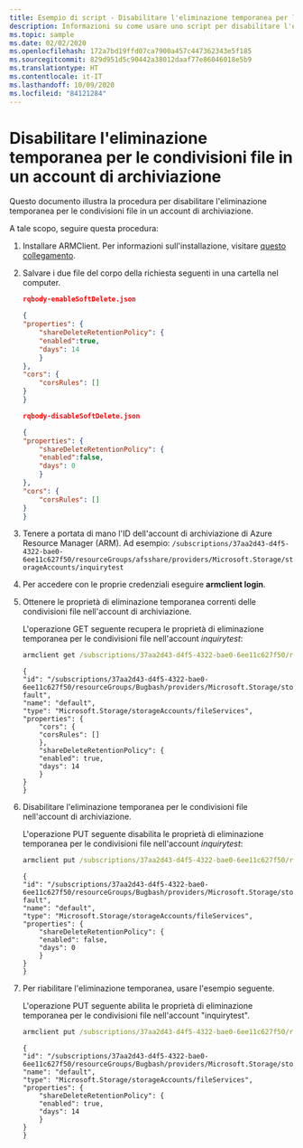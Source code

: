 ```yaml
---
title: Esempio di script - Disabilitare l'eliminazione temporanea per la condivisione file
description: Informazioni su come usare uno script per disabilitare l'eliminazione temporanea per le condivisioni file in un account di archiviazione.
ms.topic: sample
ms.date: 02/02/2020
ms.openlocfilehash: 172a7bd19ffd07ca7900a457c447362343e5f185
ms.sourcegitcommit: 829d951d5c90442a38012daaf77e86046018e5b9
ms.translationtype: HT
ms.contentlocale: it-IT
ms.lasthandoff: 10/09/2020
ms.locfileid: "84121284"
---
```

# <a name="disable-soft-delete-for-file-shares-in-a-storage-account"></a>Disabilitare l'eliminazione temporanea per le condivisioni file in un account di archiviazione

Questo documento illustra la procedura per disabilitare l'eliminazione temporanea per le condivisioni file in un account di archiviazione.

A tale scopo, seguire questa procedura:

1. Installare ARMClient. Per informazioni sull'installazione, visitare [questo collegamento](https://github.com/projectkudu/ARMClient).

2. Salvare i due file del corpo della richiesta seguenti in una cartella nel computer.

    ```json
    rqbody-enableSoftDelete.json

    {
    "properties": {
        "shareDeleteRetentionPolicy": {
        "enabled":true,
        "days": 14
        }
    },
    "cors": {
        "corsRules": []
    }
    }

    rqbody-disableSoftDelete.json

    {
    "properties": {
        "shareDeleteRetentionPolicy": {
        "enabled":false,
        "days": 0
        }
    },
    "cors": {
        "corsRules": []
    }
    }
    ```

3. Tenere a portata di mano l'ID dell'account di archiviazione di Azure Resource Manager (ARM). Ad esempio: `/subscriptions/37aa2d43-d4f5-4322-bae0-6ee11c627f50/resourceGroups/afsshare/providers/Microsoft.Storage/storageAccounts/inquirytest`

4. Per accedere con le proprie credenziali eseguire **armclient login**.

5. Ottenere le proprietà di eliminazione temporanea correnti delle condivisioni file nell'account di archiviazione.

    L'operazione GET seguente recupera le proprietà di eliminazione temporanea per le condivisioni file nell'account *inquirytest*:

    ```cmd
    armclient get /subscriptions/37aa2d43-d4f5-4322-bae0-6ee11c627f50/resourceGroups/afsshare /providers/Microsoft.Storage/storageAccounts/inquirytest/fileServices/default?api-version=2019-04-01
    ```

    ```output
    {
    "id": "/subscriptions/37aa2d43-d4f5-4322-bae0-6ee11c627f50/resourceGroups/Bugbash/providers/Microsoft.Storage/storageAccounts/inquirytest/fileServices/de
    fault",
    "name": "default",
    "type": "Microsoft.Storage/storageAccounts/fileServices",
    "properties": {
        "cors": {
        "corsRules": []
        },
        "shareDeleteRetentionPolicy": {
        "enabled": true,
        "days": 14
        }
    }
    }
    ```

6. Disabilitare l'eliminazione temporanea per le condivisioni file nell'account di archiviazione.

    L'operazione PUT seguente disabilita le proprietà di eliminazione temporanea per le condivisioni file nell'account *inquirytest*:

    ```cmd
    armclient put /subscriptions/37aa2d43-d4f5-4322-bae0-6ee11c627f50/resourceGroups/afsshare /providers/Microsoft.Storage/storageAccounts/inquirytest/fileServices/default?api-version=2019-04-01 .\rqbody-disableSoftDelete.json
    ```

    ```Output
    {
    "id": "/subscriptions/37aa2d43-d4f5-4322-bae0-6ee11c627f50/resourceGroups/Bugbash/providers/Microsoft.Storage/storageAccounts/inquirytest/fileServices/de
    fault",
    "name": "default",
    "type": "Microsoft.Storage/storageAccounts/fileServices",
    "properties": {
        "shareDeleteRetentionPolicy": {
        "enabled": false,
        "days": 0
        }
    }
    }
    ```

7. Per riabilitare l'eliminazione temporanea, usare l'esempio seguente.

    L'operazione PUT seguente abilita le proprietà di eliminazione temporanea per le condivisioni file nell'account "inquirytest".

    ```cmd
    armclient put /subscriptions/37aa2d43-d4f5-4322-bae0-6ee11c627f50/resourceGroups/afsshare /providers/Microsoft.Storage/storageAccounts/inquirytest/fileServices/default?api-version=2019-04-01 .\rqbody-EnableSoftDelete.json
    ```

    ```Output
    {
    "id": "/subscriptions/37aa2d43-d4f5-4322-bae0-6ee11c627f50/resourceGroups/Bugbash/providers/Microsoft.Storage/storageAccounts/inquirytest/fileServices/default",
    "name": "default",
    "type": "Microsoft.Storage/storageAccounts/fileServices",
    "properties": {
        "shareDeleteRetentionPolicy": {
        "enabled": true,
        "days": 14
        }
    }
    }
    ```
